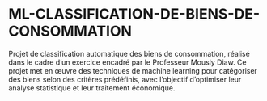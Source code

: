 # ML-CLASSIFICATION-DE-BIENS-DE-CONSOMMATION
Projet de classification automatique des biens de consommation, réalisé dans le cadre d’un exercice encadré par le Professeur Mously Diaw. Ce projet met en œuvre des techniques de machine learning pour catégoriser des biens selon des critères prédéfinis, avec l’objectif d’optimiser leur analyse statistique et leur traitement économique. 
